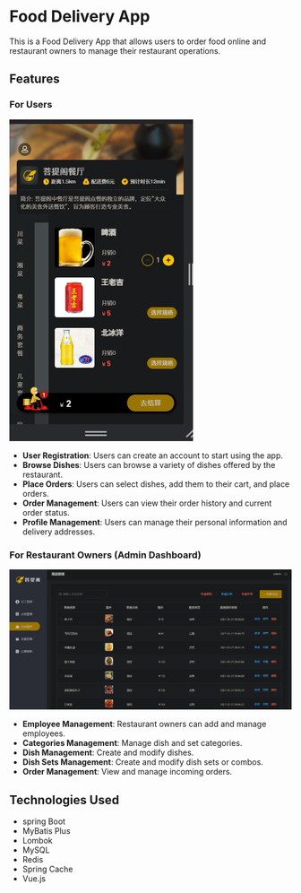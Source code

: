 # Food Delivery App

This is a Food Delivery App that allows users to order food online and restaurant owners to manage their restaurant operations.

## Features

### For Users

![img_2.png](img_2.png)

- **User Registration**: Users can create an account to start using the app.
- **Browse Dishes**: Users can browse a variety of dishes offered by the restaurant.
- **Place Orders**: Users can select dishes, add them to their cart, and place orders.
- **Order Management**: Users can view their order history and current order status.
- **Profile Management**: Users can manage their personal information and delivery addresses.

### For Restaurant Owners (Admin Dashboard)
![img_3.png](img_3.png)

- **Employee Management**: Restaurant owners can add and manage employees.
- **Categories Management**: Manage dish and set categories.
- **Dish Management**: Create and modify dishes.
- **Dish Sets Management**: Create and modify dish sets or combos.
- **Order Management**: View and manage incoming orders.

## Technologies Used
- spring Boot
- MyBatis Plus
- Lombok
- MySQL
- Redis
- Spring Cache
- Vue.js
